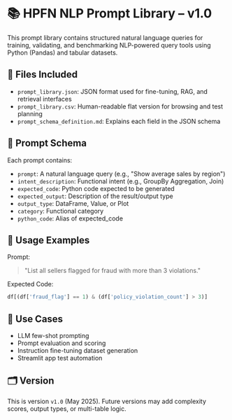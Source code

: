 # 📚 HPFN NLP Prompt Library – v1.0

This prompt library contains structured natural language queries for training, validating, and benchmarking NLP-powered query tools using Python (Pandas) and tabular datasets.

## 📁 Files Included

- `prompt_library.json`: JSON format used for fine-tuning, RAG, and retrieval interfaces
- `prompt_library.csv`: Human-readable flat version for browsing and test planning
- `prompt_schema_definition.md`: Explains each field in the JSON schema

## 🔑 Prompt Schema

Each prompt contains:
- `prompt`: A natural language query (e.g., "Show average sales by region")
- `intent_description`: Functional intent (e.g., GroupBy Aggregation, Join)
- `expected_code`: Python code expected to be generated
- `expected_output`: Description of the result/output type
- `output_type`: DataFrame, Value, or Plot
- `category`: Functional category
- `python_code`: Alias of expected_code

## 🚀 Usage Examples

Prompt:
> "List all sellers flagged for fraud with more than 3 violations."

Expected Code:
```python
df[(df['fraud_flag'] == 1) & (df['policy_violation_count'] > 3)]
```

## 🧪 Use Cases
- LLM few-shot prompting
- Prompt evaluation and scoring
- Instruction fine-tuning dataset generation
- Streamlit app test automation

## 🗂️ Version
This is version `v1.0` (May 2025). Future versions may add complexity scores, output types, or multi-table logic.